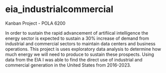 # eia_industrialcommercial
Kanban Project - POLA 6200

In order to sustain the rapid advancement of artifiical intelligence the energy sector is expected to sustain a 30% increase of demand from industrial and commercial sectors to maintain data centers and business operations. This project is uses exploratory data analysis to determine how much energy we will need to produce to sustain these prospects. Using data from the EIA I was able to find the direct use of industrial and commercial generation in the United States from 2016-2023. 
